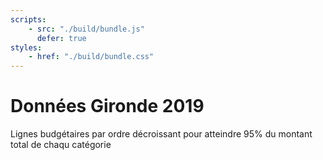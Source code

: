 ```yaml
---
scripts:
    - src: "./build/bundle.js"
      defer: true
styles:
    - href: "./build/bundle.css"
---
```


# Données Gironde 2019

Lignes budgétaires par ordre décroissant pour atteindre 95% du montant total de chaqu catégorie

<section class="svelte-main"></section>
